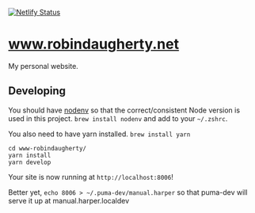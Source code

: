 [![Netlify Status](https://api.netlify.com/api/v1/badges/6b0036e3-f57a-46ec-8b76-33c0cb128978/deploy-status)](https://app.netlify.com/sites/www-robindaugherty/deploys)

# www.robindaugherty.net

My personal website.

## Developing

You should have [nodenv](https://github.com/nodenv/nodenv) so that the correct/consistent Node version is used in this project. `brew install nodenv` and add to your `~/.zshrc`.

You also need to have yarn installed. `brew install yarn`

```shell
cd www-robindaugherty/
yarn install
yarn develop
```

Your site is now running at `http://localhost:8006`!

Better yet, `echo 8006 > ~/.puma-dev/manual.harper` so that puma-dev will serve it up at manual.harper.localdev

